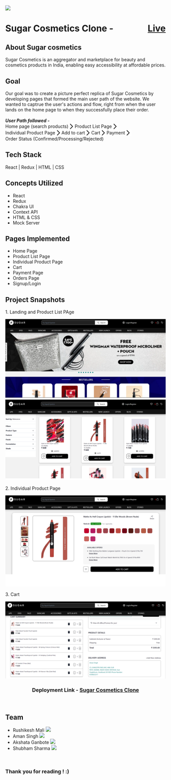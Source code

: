 

<img align="center" width = "300px" src="https://cdn.sanity.io/images/gxmub2ol/production/98a9ebae1456c75c727d5fab8c934dae908a144c-1493x380.png" /> 

<h1 style="display : flex ; justify-content : space-between ; align-items : center " >Sugar Cosmetics Clone - <a href="https://sugar-cosmetics-clone-masai-1.netlify.app/" >Live</a> </h1> 

<h2> About Sugar cosmetics </h2>
Sugar Cosmetics is an aggregator and marketplace for beauty and cosmetics products in India, enabling easy accessibility at affordable prices. 


<h2>Goal</h2>
Our goal was to create a picture perfect replica of Sugar Cosmetics by developing pages that formed the main user path of the website. 
We wanted to captrue the user's actions and flow, right from when the user lands on the home page to when they successfully place their order. 
<br>
<br>
<i> <b> User Path followed - </b> </i>
<br>

<div style="display : flex ; align-items : center ; flex-wrap: wrap;">
<span> Home page (search products) </span>
<img style="width:20px ; background-color:white; color : white;" src="./forward_arrow.png" />
 <span> Product List Page </span>
<img style="width:20px ; background-color:white" src="./forward_arrow.png" />
 <span> Individual Product Page </span>
 <img style="width:20px ; background-color:white" src="./forward_arrow.png" />
<span> Add to cart </span>
<img style="width:20px ; background-color:white" src="./forward_arrow.png" />
<span> Cart </span>
<img style="width:20px ; background-color:white" src="./forward_arrow.png" />
<span> Payment </span>
 <img style="width:20px ; background-color:white" src="./forward_arrow.png" />
<span> Order Status (Confirmed/Processing/Rejected) </span>
</div>


<h2>Tech Stack</h2>
React | Redux | HTML | CSS 

<h2> Concepts Utilized</h2>
<ul>
    <li>React</li>
    <li>Redux</li>
    <li>Chakra UI</li>
    <li>Context API</li>
    <li>HTML & CSS</li>
    <li>Mock Server</li>
</ul>

<h2>Pages Implemented</h2>
<ul>
    <li>Home Page</li>
    <li>Product List Page</li>
    <li>Individual Product Page</li>
    <li>Cart</li>
    <li>Payment Page</li>
    <li>Orders Page</li>
    <li>Signup/Login</li>
</ul>

<h2> Project Snapshots </h2>
<p> 1. Landing and Product List PAge </p>
<img src="./readme_pic_1.png" />
<p> 2. Individual Product Page</p>
<img src="./readme_pic_2.png" />
<p> 3. Cart</p>
<img src="screenshot4.png" />

<br>
<h3 align="center"> Deployment Link - <a href="https://sugar-cosmetics-clone-masai-1.netlify.app/"> Sugar Cosmetics Clone </a> </h3>
<br>

<h2> Team </h2>
<ul>
<li>Rushikesh Mali <a href="https://github.com/rushikesh226" > <img style="width : 20px ; color: white " src="https://github.com/FortAwesome/Font-Awesome/blob/6.x/svgs/brands/github.svg" /> </a> </li>
<li>Aman Singh <a href="https://github.com/amanShouts/" > <img style="width:20px ; color:white " src="https://github.com/FortAwesome/Font-Awesome/blob/6.x/svgs/brands/github.svg" /> </a> </li>
<li>Akshata Ganbote <a href="https://github.com/AkshataGanbote" > <img style="width:20px ; color:white " src="https://github.com/FortAwesome/Font-Awesome/blob/6.x/svgs/brands/github.svg" /> </a> </li>
<li>Shubham Sharma <a href="" > <img style="width:20px ; color:white " src="https://github.com/FortAwesome/Font-Awesome/blob/6.x/svgs/brands/github.svg" /> </a> </li>
</ul>
<br> 
<h3> Thank you for reading ! :) </h3>







